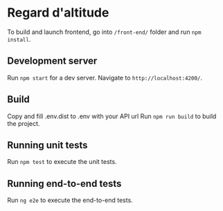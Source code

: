 # Regard d'altitude

To build and launch frontend, go into `/front-end/` folder and run `npm install`.

## Development server

Run `npm start` for a dev server. Navigate to `http://localhost:4200/`.

## Build

Copy and fill .env.dist to .env with your API url
Run `npm run build` to build the project.

## Running unit tests

Run `npm test` to execute the unit tests.

## Running end-to-end tests

Run `ng e2e` to execute the end-to-end tests.
